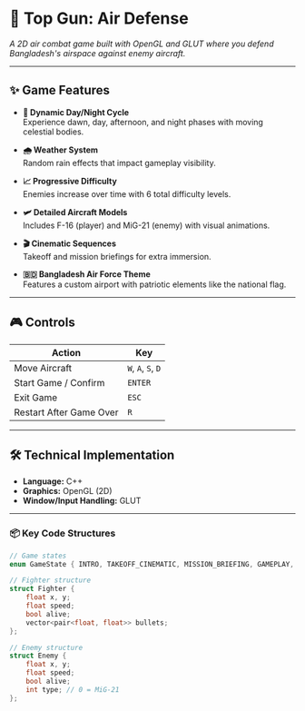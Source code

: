 # 🎯 Top Gun: Air Defense

_A 2D air combat game built with OpenGL and GLUT where you defend Bangladesh's airspace against enemy aircraft._

---

## ✨ Game Features

- **🌅 Dynamic Day/Night Cycle**  
  Experience dawn, day, afternoon, and night phases with moving celestial bodies.

- **🌧️ Weather System**  
  Random rain effects that impact gameplay visibility.

- **📈 Progressive Difficulty**  
  Enemies increase over time with 6 total difficulty levels.

- **🛩️ Detailed Aircraft Models**  
  Includes F-16 (player) and MiG-21 (enemy) with visual animations.

- **🎬 Cinematic Sequences**  
  Takeoff and mission briefings for extra immersion.

- **🇧🇩 Bangladesh Air Force Theme**  
  Features a custom airport with patriotic elements like the national flag.

---



## 🎮 Controls

| Action              | Key       |
|---------------------|-----------|
| Move Aircraft       | `W`, `A`, `S`, `D` |
| Start Game / Confirm| `ENTER`   |
| Exit Game           | `ESC`     |
| Restart After Game Over | `R`  |

---

## 🛠️ Technical Implementation

- **Language:** C++
- **Graphics:** OpenGL (2D)
- **Window/Input Handling:** GLUT


---

### 📦 Key Code Structures

```cpp
// Game states
enum GameState { INTRO, TAKEOFF_CINEMATIC, MISSION_BRIEFING, GAMEPLAY, GAME_OVER };

// Fighter structure
struct Fighter {
    float x, y;
    float speed;
    bool alive;
    vector<pair<float, float>> bullets;
};

// Enemy structure
struct Enemy {
    float x, y;
    float speed;
    bool alive;
    int type; // 0 = MiG-21
};
